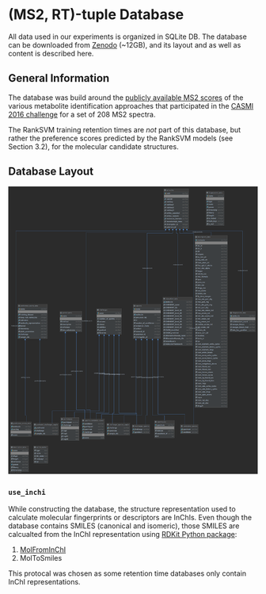 # (MS2, RT)-tuple Database

All data used in our experiments is organized in SQLite DB. The database can be downloaded from 
[Zenodo](ADD_LINK_HERE) (~12GB), and its layout and as well as content is described here.   

## General Information

The database was build around the [publicly available MS2 scores](https://sourceforge.net/p/casmi/web/HEAD/tree/web/2016/contest/submissions/) 
of the various metabolite identification approaches that participated in the 
[CASMI 2016 challenge](http://www.casmi-contest.org/2016/index.shtml) for a set of 208 MS2 spectra. 


The RankSVM training retention times are _not_ part of this database, but rather the preference 
scores predicted by the RankSVM models (see Section 3.2), for the molecular candidate structures.

## Database Layout 

![database_layout](/data/db_layout.png)

### ```use_inchi```

While constructing the database, the structure representation used to calculate
molecular fingerprints or descriptors are InChIs. Even though the database 
contains SMILES (canonical and isomeric), those SMILES are calcualted from the
InChI representation using [RDKit Python package](http://rdkit.org/docs/api-docs.html):

1. [MolFromInChI](http://rdkit.org/docs/source/rdkit.Chem.inchi.html#rdkit.Chem.inchi.MolFromInchi) 
2. MolToSmiles

This protocal was chosen as some retention time databases only contain InChI representations.
